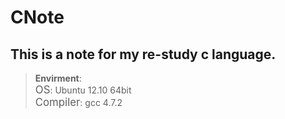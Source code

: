 CNote
=====

This is a note for my re-study c language.
-----

> **Envirment**:  
    <big>OS</big>: Ubuntu 12.10 64bit  
    <big>Compiler</big>: gcc 4.7.2

